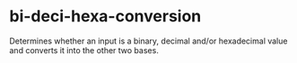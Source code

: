 # bi-deci-hexa-conversion
Determines whether an input is a binary, decimal and/or hexadecimal value and converts it into the other two bases.
